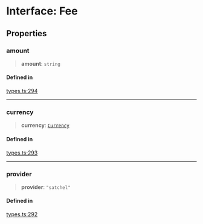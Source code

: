 # Interface: Fee

## Properties

### amount

> **amount**: `string`

#### Defined in

[types.ts:294](https://github.com/monerium/js-monorepo/blob/main/packages/sdk/src/types.ts#L294)

***

### currency

> **currency**: [`Currency`](/docs/packages/SDK/enumerations/Currency.md)

#### Defined in

[types.ts:293](https://github.com/monerium/js-monorepo/blob/main/packages/sdk/src/types.ts#L293)

***

### provider

> **provider**: `"satchel"`

#### Defined in

[types.ts:292](https://github.com/monerium/js-monorepo/blob/main/packages/sdk/src/types.ts#L292)

